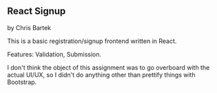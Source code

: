 ## React Signup
by Chris Bartek

This is a basic registration/signup frontend written in React.

Features: Validation, Submission.

I don't think the object of this assignment was to go overboard with the actual UI/UX, so I didn't do anything other than prettify things with Bootstrap.